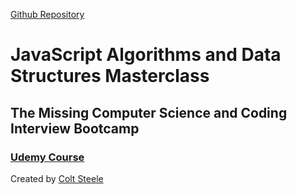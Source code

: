 [Github Repository](https://github.com/RussellAbraham/javascript/tree/master/courses/algorithms-and-datastructers)
# JavaScript Algorithms and Data Structures Masterclass
## The Missing Computer Science and Coding Interview Bootcamp
### [Udemy Course](https://www.udemy.com/course/js-algorithms-and-data-structures-masterclass/)
Created by [Colt Steele](https://www.udemy.com/user/coltsteele/)
